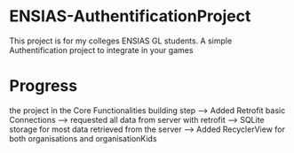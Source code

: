 # ENSIAS-AuthentificationProject
This project is for my colleges ENSIAS GL students.
A simple Authentification project to integrate in your games
# Progress
the project in the Core Functionalities building step
  --> Added Retrofit basic Connections
  --> requested all data from server with retrofit
  --> SQLite storage for most data retrieved from the server
  --> Added RecyclerView for both organisations and organisationKids
  
